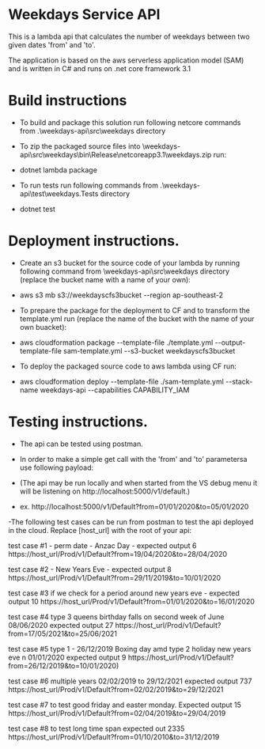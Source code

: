 
# Weekdays Service API

This is a lambda api that calculates the number of weekdays between two given dates 'from' and 'to'.

The application is based on the aws serverless application model (SAM) and is written in C# and runs on .net core framework 3.1


# Build instructions
- To build and package this solution run following netcore commands from .\weekdays-api\src\weekdays directory

- To zip the packaged source files into \weekdays-api\src\weekdays\bin\Release\netcoreapp3.1\weekdays.zip run:
- dotnet lambda package 

- To run tests run following commands from .\weekdays-api\test\weekdays.Tests directory
- dotnet test


# Deployment instructions. 

  - Create an s3 bucket for the source code of your lambda by running following command from \weekdays-api\src\weekdays directory (replace the bucket name with a name of your own): 
  - aws s3 mb s3://weekdayscfs3bucket --region ap-southeast-2

  - To prepare the package for the deployment to CF and to transform the template.yml run (replace the name of the bucket with the name of your own buacket):
  - aws cloudformation package --template-file ./template.yml --output-template-file sam-template.yml --s3-bucket weekdayscfs3bucket

  - To deploy the packaged source code to aws lambda using CF run:
  - aws cloudformation deploy --template-file ./sam-template.yml --stack-name weekdays-api --capabilities CAPABILITY_IAM

  
# Testing instructions. 
 - The api can be tested using postman.
 - In order to make a simple get call with the 'from' and 'to' parametersa use following payload:
 - (The api may be run locally and when started from the VS debug menu it will be listening on http://localhost:5000/v1/default.) 

 - ex. http://localhost:5000/v1/Default?from=01/01/2020&to=05/01/2020


 
 -The following test cases can be run from postman to test the api deployed in the cloud. Replace [host_url] with the root of your api:
 
   test case #1 - perm date - Anzac Day - expected output 6
   https://host_url/Prod/v1/Default?from=19/04/2020&to=28/04/2020

   test case #2 - New Years Eve - expected output 8
   https://host_url/Prod/v1/Default?from=29/11/2019&to=10/01/2020

   test case #3 if we check for a period around new years eve - expected output 10
   https://host_url/Prod/v1/Default?from=01/01/2020&to=16/01/2020

   test case #4 type 3 queens birthday falls on second week of June 08/06/2020 expected output 27
   https://host_url/Prod/v1/Default?from=17/05/2021&to=25/06/2021

   test case #5 type 1 - 26/12/2019 Boxing day amd type 2 holiday new years eve n 01/01/2020 expected output 9
   https://host_url/Prod/v1/Default?from=26/12/2019&to=10/01/2020)

   test case #6 multiple years 02/02/2019 to 29/12/2021 expected output 737
   https://host_url/Prod/v1/Default?from=02/02/2019&to=29/12/2021

   test case #7 to test good friday and easter monday. Expected output 15
   https://host_url/Prod/v1/Default?from=02/04/2019&to=29/04/2019

   test case #8 to test long time span expected out 2335</br>
   https://host_url/Prod/v1/Default?from=01/10/2010&to=31/12/2019
